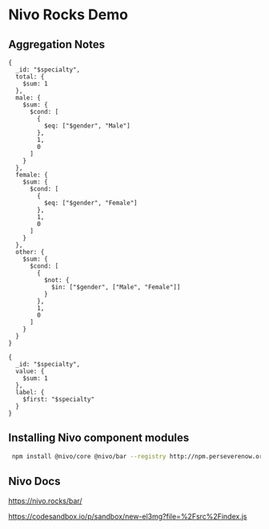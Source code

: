 # Nivo Rocks Demo 

## Aggregation Notes

```
{
  _id: "$specialty",
  total: {
    $sum: 1
  },
  male: {
    $sum: {
      $cond: [
        {
          $eq: ["$gender", "Male"]
        },
        1,
        0
      ]
    }
  },
  female: {
    $sum: {
      $cond: [
        {
          $eq: ["$gender", "Female"]
        },
        1,
        0
      ]
    }
  },
  other: {
    $sum: {
      $cond: [
        {
          $not: {
            $in: ["$gender", ["Male", "Female"]]
          }
        },
        1,
        0
      ]
    }
  }
}

{
  _id: "$specialty",
  value: {
    $sum: 1
  },
  label: {
    $first: "$specialty"
  }
}
```
## Installing Nivo component modules 

```bash
 npm install @nivo/core @nivo/bar --registry http://npm.perseverenow.org/ppm/
```

## Nivo Docs 

https://nivo.rocks/bar/

https://codesandbox.io/p/sandbox/new-el3mg?file=%2Fsrc%2Findex.js

